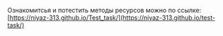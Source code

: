 Ознакомитсья и потестить методы ресурсов можно по ссылке:
[https://niyaz-313.github.io/Test_task/](https://niyaz-313.github.io/test-task/)
